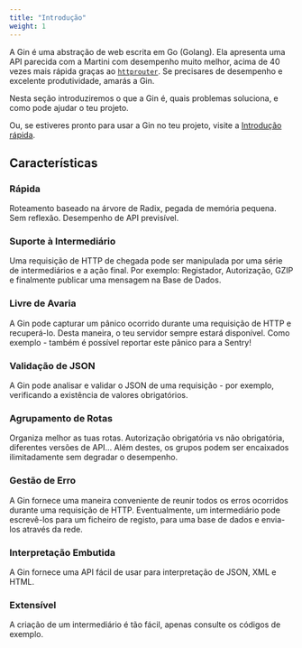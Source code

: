```yaml
---
title: "Introdução"
weight: 1
---
```


A Gin é uma abstração de web escrita em Go (Golang). Ela apresenta uma API parecida com a Martini com desempenho muito melhor, acima de 40 vezes mais rápida graças ao [`httprouter`](https://github.com/julienschmidt/httprouter). Se precisares de desempenho e excelente produtividade, amarás a Gin.

Nesta seção introduziremos o que a Gin é, quais problemas soluciona, e como pode ajudar o teu projeto.

Ou, se estiveres pronto para usar a Gin no teu projeto, visite a [Introdução rápida](https://gin-gonic.com/docs/quickstart/).

## Características

### Rápida

Roteamento baseado na árvore de Radix, pegada de memória pequena. Sem reflexão. Desempenho de API previsível.

### Suporte à Intermediário

Uma requisição de HTTP de chegada pode ser manipulada por uma série de intermediários e a ação final. Por exemplo: Registador, Autorização, GZIP e finalmente publicar uma mensagem na Base de Dados.

### Livre de Avaria

A Gin pode capturar um pânico ocorrido durante uma requisição de HTTP e recuperá-lo. Desta maneira, o teu servidor sempre estará disponível. Como exemplo - também é possível reportar este pânico para a Sentry!

### Validação de JSON

A Gin pode analisar e validar o JSON de uma requisição - por exemplo, verificando a existência de valores obrigatórios.

### Agrupamento de Rotas

Organiza melhor as tuas rotas. Autorização obrigatória vs não obrigatória, diferentes versões de API... Além destes, os grupos podem ser encaixados ilimitadamente sem degradar o desempenho.

### Gestão de Erro

A Gin fornece uma maneira conveniente de reunir todos os erros ocorridos durante uma requisição de HTTP. Eventualmente, um intermediário pode escrevê-los para um ficheiro de registo, para uma base de dados e envia-los através da rede.

### Interpretação Embutida

A Gin fornece uma API fácil de usar para interpretação de JSON, XML e HTML.

### Extensível

A criação de um intermediário é tão fácil, apenas consulte os códigos de exemplo.

